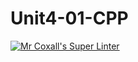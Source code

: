 # Unit4-01-CPP
[![Mr Coxall's Super Linter](https://github.com/ICS3U-Programming-Spencer-S/Unit4-01-CPP/workflows/Mr%20Coxall's%20Super%20Linter/badge.svg)](https://github.com/ICS3U-Programming-Spencer-S/Unit4-01-CPP/actions/)
